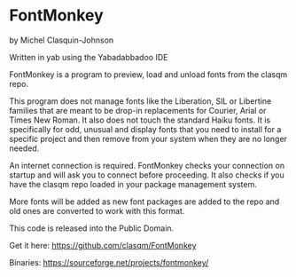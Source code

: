 # FontMonkey
by Michel Clasquin-Johnson

Written in yab using the Yabadabbadoo IDE

FontMonkey is a program to preview, load and unload fonts from the clasqm repo.

This program does not manage fonts like the Liberation, SIL or Libertine families that are meant to be drop-in replacements for Courier, Arial or Times New Roman. It also does not touch the standard Haiku fonts. It is specifically for odd, unusual and display fonts that you need to install for a specific project and then remove from your system when they are no longer needed.

An internet connection is required. FontMonkey checks your connection on startup and will ask you to connect before proceeding. It also checks if you have the clasqm repo loaded in your package management system.

More fonts will be added as new font packages are added to the repo and old ones are converted to work with this format.


This code is released into the Public Domain.

Get it here: https://github.com/clasqm/FontMonkey

Binaries: https://sourceforge.net/projects/fontmonkey/


